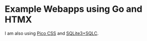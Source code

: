 # Example Webapps using Go and HTMX

I am also using [Pico CSS](https://picocss.com) and [SQLite3+SQLC](https://docs.sqlc.dev/en/latest/tutorials/getting-started-sqlite.html).
